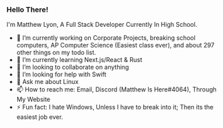 ### Hello There! 

<!--
**MatthewIsHere/MatthewIsHere** is a ✨ _special_ ✨ repository because its `README.md` (this file) appears on your GitHub profile.
-->
I'm Matthew Lyon, A Full Stack Developer Currently In High School.

- 🔭 I’m currently working on Corporate Projects, breaking school computers, AP Computer Science (Easiest class ever), and about 297 other things on my todo list.
- 🌱 I’m currently learning Next.js/React & Rust
- 👯 I’m looking to collaborate on anything
- 🤔 I’m looking for help with Swift
- 💬 Ask me about Linux
- 📫 How to reach me: Email, Discord (Matthew Is Here#4064), Through My Website
- ⚡ Fun fact: I hate Windows, Unless I have to break into it; Then its the easiest job ever.
